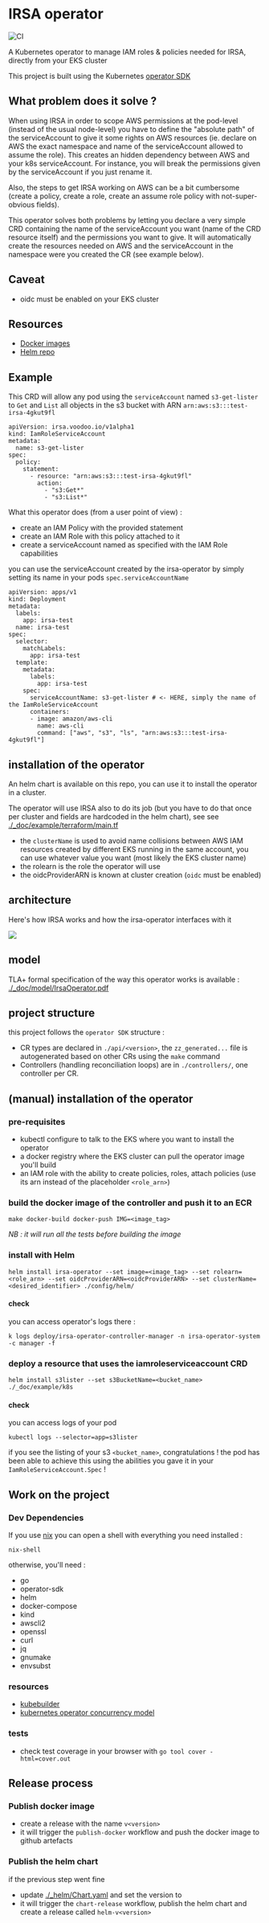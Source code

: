 # IRSA operator 

![CI](https://github.com/VoodooTeam/irsa-operator/actions/workflows/ci.yml/badge.svg)

A Kubernetes operator to manage IAM roles & policies needed for IRSA, directly from your EKS cluster

This project is built using the Kubernetes [operator SDK](https://sdk.operatorframework.io/)

## What problem does it solve ?

When using IRSA in order to scope AWS permissions at the pod-level (instead of the usual node-level) you have to define the "absolute path" of the serviceAccount to give it some rights on AWS resources (ie. declare on AWS the exact namespace and name of the serviceAccount allowed to assume the role). This creates an hidden dependency between AWS and your k8s serviceAccount. For instance, you will break the permissions given by the serviceAccount if you just rename it.

Also, the steps to get IRSA working on AWS can be a bit cumbersome (create a policy, create a role, create an assume role policy with not-super-obvious fields).

This operator solves both problems by letting you declare a very simple CRD containing the name of the serviceAccount you want (name of the CRD resource itself) and the permissions you want to give. 
It will automatically create the resources needed on AWS and the serviceAccount in the namespace were you created the CR (see example below).

## Caveat
- oidc must be enabled on your EKS cluster 

## Resources 

- [Docker images](https://github.com/orgs/VoodooTeam/packages/container/package/irsa-operator)
- [Helm repo](https://voodooteam.github.io/irsa-operator/index.yaml)

## Example

This CRD will allow any pod using the `serviceAccount` named `s3-get-lister` to `Get` and `List` all objects in the s3 bucket with ARN `arn:aws:s3:::test-irsa-4gkut9fl`

```
apiVersion: irsa.voodoo.io/v1alpha1
kind: IamRoleServiceAccount
metadata:
  name: s3-get-lister 
spec:
  policy: 
    statement:
      - resource: "arn:aws:s3:::test-irsa-4gkut9fl"
        action:
          - "s3:Get*"
          - "s3:List*"
```

What this operator does (from a user point of view) :
- create an IAM Policy with the provided statement
- create an IAM Role with this policy attached to it
- create a serviceAccount named as specified with the IAM Role capabilities

you can use the serviceAccount created by the irsa-operator by simply setting its name in your pods `spec.serviceAccountName`

```
apiVersion: apps/v1
kind: Deployment
metadata:
  labels:
    app: irsa-test
  name: irsa-test
spec:
  selector:
    matchLabels:
      app: irsa-test
  template:
    metadata:
      labels:
        app: irsa-test
    spec:
      serviceAccountName: s3-get-lister # <- HERE, simply the name of the IamRoleServiceAccount 
      containers:
      - image: amazon/aws-cli
        name: aws-cli
        command: ["aws", "s3", "ls", "arn:aws:s3:::test-irsa-4gkut9fl"]
```

## installation of the operator

An helm chart is available on this repo, you can use it to install the operator in a cluster.

The operator will use IRSA also to do its job (but you have to do that once per cluster and fields are hardcoded in the helm chart), see see [./\_doc/example/terraform/main.tf](./\_doc/example/terraform/main.tf ) 

- the `clusterName` is used to avoid name collisions between AWS IAM resources created by different EKS running in the same account, you can use whatever value you want (most likely the EKS cluster name)
- the rolearn is the role the operator will use
- the oidcProviderARN is known at cluster creation (`oidc` must be enabled)


## architecture

Here's how IRSA works and how the irsa-operator interfaces with it

![](./_doc/architecture-diagram.png)

## model

TLA+ formal specification of the way this operator works is available : [./\_doc/model/IrsaOperator.pdf](./_doc/model/IrsaOperator.pdf)


## project structure
this project follows the `operator SDK` structure : 
- CR types are declared in `./api/<version>`, the `zz_generated...` file is autogenerated based on other CRs using the `make` command
- Controllers (handling reconciliation loops) are in `./controllers/`, one controller per CR.

## (manual) installation of the operator

### pre-requisites
- kubectl configure to talk to the EKS where you want to install the operator
- a docker registry where the EKS cluster can pull the operator image you'll build
- an IAM role with the ability to create policies, roles, attach policies (use its arn instead of the placeholder `<role_arn>`)

### build the docker image of the controller and push it to an ECR

```
make docker-build docker-push IMG=<image_tag>
```

_NB : it will run all the tests before building the image_

### install with Helm 
```
helm install irsa-operator --set image=<image_tag> --set rolearn=<role_arn> --set oidcProviderARN=<oidcProviderARN> --set clusterName=<desired_identifier> ./config/helm/
```

#### check

you can access operator's logs there :
```
k logs deploy/irsa-operator-controller-manager -n irsa-operator-system -c manager -f
```

### deploy a resource that uses the iamroleserviceaccount CRD 

```
helm install s3lister --set s3BucketName=<bucket_name> ./_doc/example/k8s
```

#### check 
you can access logs of your pod

```
kubectl logs --selector=app=s3lister
```

if you see the listing of your s3 `<bucket_name>`, congratulations ! the pod has been able to achieve this using the abilities you gave it in your `IamRoleServiceAccount.Spec` !

## Work on the project
### Dev Dependencies
If you use [nix](https://nixos.org/download.html) you can open a shell with everything you need installed :
```
nix-shell
```
otherwise, you'll need :
- go
- operator-sdk
- helm
- docker-compose
- kind
- awscli2
- openssl
- curl
- jq
- gnumake
- envsubst

### resources
- [kubebuilder](https://book.kubebuilder.io/)
- [kubernetes operator concurrency model](https://openkruise.io/en-us/blog/blog2.html)

### tests
- check test coverage in your browser with `go tool cover -html=cover.out`

## Release process
### Publish docker image
- create a release with the name `v<version>`
- it will trigger the `publish-docker` workflow and push the docker image to github artefacts

### Publish the helm chart
if the previous step went fine
- update [./_helm/Chart.yaml](./_helm/Chart.yaml) and set the version to <version>
- it will trigger the `chart-release` workflow, publish the helm chart and create a release called `helm-v<version>`






